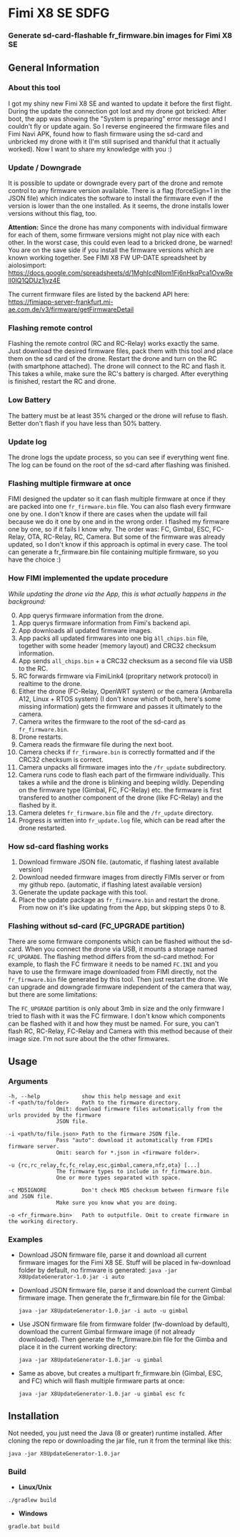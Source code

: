 # Fimi X8 SE SDFG
### Generate sd-card-flashable fr_firmware.bin images for Fimi X8 SE
 
## General Information

### About this tool
I got my shiny new Fimi X8 SE and wanted to update it before the first flight. During the update the connection got lost and my drone got bricked: After boot, the app was showing the "System is preparing" error message and I couldn't fly or update again.
So I reverse engineered the firmware files and Fimi Navi APK, found how to flash firmware using the sd-card and unbricked my drone with it (I'm still suprised and thankful that it actually worked). Now I want to share my knowledge with you :)

### Update / Downgrade
It is possible to update or downgrade every part of the drone and remote control to any firmware version available.
There is a flag (forceSign=1 in the JSON file) which indicates the software to install the firmware even if the version is lower than the one installed. As it seems, the drone installs lower versions without this flag, too.

**Attention:** Since the drone has many components with individual firmware for each of them, some firmware versions might not play nice with each other. In the worst case, this could even lead to a bricked drone, be warned! You are on the save side if you install the firmware versions which are known working together. See FIMI X8 FW UP-DATE spreadsheet by aiolosimport: https://docs.google.com/spreadsheets/d/1MghIcdNIom1Fj6nHkqPca1OvwRelI0lQ1QDUz1jvz4E

The current firmware files are listed by the backend API here:
https://fimiapp-server-frankfurt.mi-ae.com.de/v3/firmware/getFirmwareDetail

### Flashing remote control
Flashing the remote control (RC and RC-Relay) works exactly the same.
Just download the desired firmware files, pack them with this tool and place them on the sd card of the drone.
Restart the drone and turn on the RC (with smartphone attached).
The drone will connect to the RC and flash it. This takes a while, make sure the RC's battery is charged.
After everything is finished, restart the RC and drone.

### Low Battery
The battery must be at least 35% charged or the drone will refuse to flash. Better don't flash if you have less than 50% battery.

### Update log
The drone logs the update process, so you can see if everything went fine. The log can be found on the root of the sd-card after flashing was finished.

### Flashing multiple firmware at once
FIMI designed the updater so it can flash multiple firmware at once if they are packed into one ``fr_firmware.bin`` file. You can also flash every firmware one by one. I don't know if there are cases when the update will fail because we do it one by one and in the wrong order. I flashed my firmware one by one, so if it fails I know why. The order was: FC, Gimbal, ESC, FC-Relay, OTA, RC-Relay, RC, Camera. But some of the firmware was already updated, so I don't know if this approach is optimal in every case. The tool can generate a fr_firmware.bin file containing multiple firmware, so you have the choice :)

### How FIMI implemented the update procedure
*While updating the drone via the App, this is what actually happens in the background:*

 0. App querys firmware information from the drone.
 1. App querys firmware information from Fimi's backend api.
 2. App downloads all updated firmware images.
 3. App packs all updated firmwares into one big ``àll_chips.bin`` file, together with some header (memory layout) and CRC32 checksum information.
 4. App sends ``all_chips.bin`` + a CRC32 checksum as a second file via USB to the RC.
 5. RC forwards firmware via FimiLink4 (propritary network protocol) in realtime to the drone.
 6. Either the drone (FC-Relay, OpenWRT system) or the camera (Ambarella A12, Linux + RTOS system) (I don't know which of both, here's some missing information) gets the firmware and passes it ultimately to the camera.
 7. Camera writes the firmware to the root of the sd-card as ``fr_firmware.bin``.
 8. Drone restarts.
 9. Camera reads the firmware file during the next boot.
 10. Camera checks if ``fr_firmware.bin`` is correctly formatted and if the CRC32 checksum is correct.
 11. Camera unpacks all firmware images into the ``/fr_update`` subdirectory.
 12. Camera runs code to flash each part of the firmware individually. This takes a while and the drone is blinking and beeping wildly. Depending on the firmware type (Gimbal, FC, FC-Relay) etc. the firmware is first transfered to another component of the drone (like FC-Relay) and the flashed by it.
 13. Camera deletes ``fr_firmware.bin`` file and the ``/fr_update`` directory.
 14. Progress is written into ``fr_update.log`` file, which can be read after the drone restarted.

### How sd-card flashing works
 1. Download firmware JSON file. (automatic, if flashing latest available version)
 2. Download needed firmware images from directly FIMIs server or from my github repo. (automatic, if flashing latest available version)
 3. Generate the update package with this tool. 
 4. Place the update package as ``fr_firmware.bin`` and restart the drone. From now on it's like updating from the App, but skipping steps 0 to 8.
 
 ### Flashing without sd-card (FC_UPGRADE partition)
There are some firmware components which can be flashed without the sd-card. When you connect the drone via USB, it mounts a storage named ``FC_UPGRADE``. The flashing method differs from the sd-card method: For example, to flash the FC firmware it needs to be named ``FC.INI`` and you have to use the firmware image downloaded from FIMI directly, not the ``fr_firmware.bin`` file generated by this tool. Then just restart the drone. We can upgrade and downgrade firmware independent of the camera that way, but there are some limitations:

The ``FC_UPGRADE`` partition is only about 3mb in size and the only firmware I tried to flash with it was the FC firmware. I don't know which components can be flashed with it and how they must be named. For sure, you can't flash RC, RC-Relay, FC-Relay and Camera with this method because of their image size. I'm not sure about the the other firmwares.

## Usage
### Arguments
```
-h, --help             show this help message and exit
-f <path/to/folder>    Path to the firmware directory.
		       Omit: download firmware files automatically from the urls provided by the firmware
		       JSON file.
                       
-i <path/to/file.json> Path to the firmware JSON file.
		       Pass "auto": download it automatically from FIMIs firmware server.
		       Omit: search for *.json in <firmware folder>.
                       
-u {rc,rc_relay,fc,fc_relay,esc,gimbal,camera,nfz,ota} [...]
		       The firmware types to include in fr_firmware.bin.
		       One or more types separated with space.
                       
-c MD5IGNORE           Don't check MD5 checksum between firmware file and JSON file.
		       Make sure you know what you are doing.
                       
-o <fr_firmware.bin>   Path to outputfile. Omit to create firmware in the working directory.

```
### Examples
 * Download JSON firmware file, parse it and download all current firmware images for the Fimi X8 SE.
Stuff will be placed in fw-download folder by default, no firmware is generated:
  ``java -jar X8UpdateGenerator-1.0.jar -i auto``

* Download JSON firmware file, parse it and download the current Gimbal firmware image. Then generate the fr_firmware.bin file for the Gimbal:

  ``java -jar X8UpdateGenerator-1.0.jar -i auto -u gimbal``

* Use JSON firmware file from firmware folder (fw-download by default), download the current Gimbal firmware image (if not already downloaded). Then generate the fr_firmware.bin file for the Gimba and place it in the current working directory:

  ``java -jar X8UpdateGenerator-1.0.jar -u gimbal``

* Same as above, but creates a multipart fr_firmware.bin (Gimbal, ESC, and FC) which will flash multiple firmware parts at once:

  ``java -jar X8UpdateGenerator-1.0.jar -u gimbal esc fc``

## Installation
Not needed, you just need the Java (8 or greater) runtime installed. After cloning the repo or downloading the jar file, run it from the terminal like this:

``java -jar X8UpdateGenerator-1.0.jar``

### Build
* **Linux/Unix**

``./gradlew build``

* **Windows**

``gradle.bat build``
